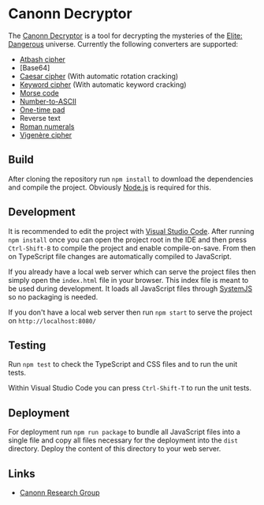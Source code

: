 Canonn Decryptor
================

The [Canonn Decryptor] is a tool for decrypting the mysteries of the [Elite: Dangerous] universe. Currently the
following converters are supported:

* [Atbash cipher]
* [Base64]
* [Caesar cipher] (With automatic rotation cracking)
* [Keyword cipher] (With automatic keyword cracking)
* [Morse code]
* [Number-to-ASCII]
* [One-time pad]
* Reverse text
* [Roman numerals]
* [Vigenère cipher]


Build
-----

After cloning the repository run `npm install` to download the dependencies and compile the project.
Obviously [Node.js] is required for this.


Development
-----------

It is recommended to edit the project with [Visual Studio Code]. After running `npm install` once you can open
the project root in the IDE and then press `Ctrl-Shift-B` to compile the project and enable compile-on-save. From then
on TypeScript file changes are automatically compiled to JavaScript.

If you already have a local web server which can serve the project files then simply open the `index.html` file
in your browser. This index file is meant to be used during development. It loads all JavaScript files through
[SystemJS] so no packaging is needed.

If you don't have a local web server then run `npm start` to serve the project on `http://localhost:8080/`


Testing
-------

Run `npm test` to check the TypeScript and CSS files and to run the unit tests.

Within Visual Studio Code you can press `Ctrl-Shift-T` to run the unit tests.


Deployment
----------

For deployment run `npm run package` to bundle all JavaScript files into a single file and copy all files
necessary for the deployment into the `dist` directory. Deploy the content of this directory to your web
server.


Links
-----

* [Canonn Research Group](http://canonn.science/)


[Canonn Decryptor]: https://kayahr.github.io/canonn-decryptor/
[Elite: Dangerous]: https://www.elitedangerous.com/
[Atbash cipher]: https://en.wikipedia.org/wiki/Atbash
[Caesar cipher]: https://en.wikipedia.org/wiki/Caesar_cipher
[Keyword cipher]: https://en.wikipedia.org/wiki/Keyword_cipher
[Morse code]: https://en.wikipedia.org/wiki/Morse_code
[Number-to-ASCII]: https://en.wikipedia.org/wiki/ASCII
[One-time pad]: https://en.wikipedia.org/wiki/One-time_pad
[Roman numerals]: https://en.wikipedia.org/wiki/Roman_numerals
[Vigenère cipher]: https://en.wikipedia.org/wiki/Vigenère_cipher
[Node.js]: https://nodejs.org/
[SystemJS]: https://github.com/systemjs/systemjs
[Visual Studio Code]: https://code.visualstudio.com/
